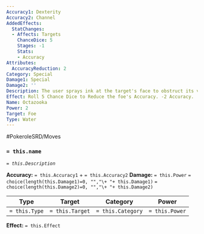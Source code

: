 ```yaml
---
Accuracy1: Dexterity
Accuracy2: Channel
AddedEffects:
  StatChanges:
  - Affects: Targets
    ChanceDice: 5
    Stages: -1
    Stats:
    - Accuracy
Attributes:
  AccuracyReduction: 2
Category: Special
Damage1: Special
Damage2: ''
Description: The user sprays ink at the target's face to obstruct its vison.
Effect: Roll 5 Chance Dice to Reduce the foe's Accuracy. -2 Accuracy.
Name: Octazooka
Power: 2
Target: Foe
Type: Water
---
```


#PokeroleSRD/Moves

### `= this.name` 
*`= this.Description`*

**Accuracy:** `= this.Accuracy1` + `= this.Accuracy2`
**Damage:** `= this.Power` `= choice(length(this.Damage1)=0, "","\+ "+ this.Damage1)` `= choice(length(this.Damage2)=0, "","\+ "+ this.Damage2)`

| Type          | Target          | Category          | Power          |
| ------------- | --------------- | ----------------  | -------------- |
| `= this.Type` | `= this.Target` | `= this.Category` | `= this.Power` | 

**Effect:** `= this.Effect`